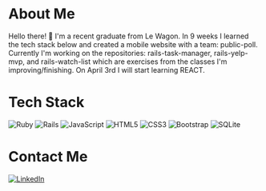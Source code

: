 # About Me
Hello there! 🫡 I'm a recent graduate from Le Wagon. In 9 weeks I learned the tech stack below and created a mobile website with a team: public-poll. Currently I'm working on the repositories: rails-task-manager, rails-yelp-mvp, and rails-watch-list which are exercises from the classes I'm improving/finishing. On April 3rd I will start learning REACT.

# Tech Stack
![Ruby](https://img.shields.io/badge/ruby-%23CC342D.svg?style=for-the-badge&logo=ruby&logoColor=white) ![Rails](https://img.shields.io/badge/rails-%23CC0000.svg?style=for-the-badge&logo=ruby-on-rails&logoColor=white) ![JavaScript](https://img.shields.io/badge/javascript-%23323330.svg?style=for-the-badge&logo=javascript&logoColor=%23F7DF1E) ![HTML5](https://img.shields.io/badge/html5-%23E34F26.svg?style=for-the-badge&logo=html5&logoColor=white) ![CSS3](https://img.shields.io/badge/css3-%231572B6.svg?style=for-the-badge&logo=css3&logoColor=white) ![Bootstrap](https://img.shields.io/badge/bootstrap-%23563D7C.svg?style=for-the-badge&logo=bootstrap&logoColor=white) ![SQLite](https://img.shields.io/badge/sqlite-%2307405e.svg?style=for-the-badge&logo=sqlite&logoColor=white)

<!-- # GitHub Stats
<table align="center" border="0" cellpadding="0" cellspacing="0">
      <thead>
        <tr>
          <td>
            <img
              src="https://github-readme-stats.vercel.app/api?username=margaridarita&show_icons=true&locale=en&theme=highcontrast"
              alt="GitHub Stats"
            />
          </td>
          <td>
            <img
              src="https://streak-stats.demolab.com/?user=margaridarita&theme=highcontrast"
              alt="GitHub Stats"
            />
          </td>
        </tr>
      </thead>
    </table> -->


# Contact Me
[![LinkedIn](https://img.shields.io/badge/linkedin-%230077B5.svg?style=for-the-badge&logo=linkedin&logoColor=white)](https://www.linkedin.com/in/margarida-rita/)
